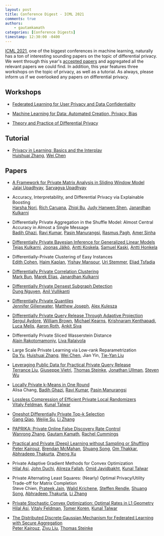```yaml
---
layout: post
title: Conference Digest - ICML 2021
comments: true
authors: 
    - gautamkamath
categories: [Conference Digests]
timestamp: 12:30:00 -0400
---
```

<meta name="twitter:card" content="summary" />
<meta name="twitter:title" content="Conference Digest - ICML 2021"/>
<meta name="twitter:description" content="Roundup of ICML 2021 papers on differential privacy"/>
<meta name="twitter:image" content="/images/logodp.png" />

[ICML 2021](https://icml.cc/Conferences/2021), one of the biggest conferences in machine learning, naturally has a ton of interesting sounding papers on the topic of differential privacy.
We went through this year's [accepted papers](https://icml.cc/Conferences/2021/AcceptedPapersInitial) and aggregated all the relevant papers we could find.
In addition, this year features three workshops on the topic of privacy, as well as a tutorial.
As always, please inform us if we overlooked any papers on differential privacy.

## Workshops

- [Federated Learning for User Privacy and Data Confidentiality](http://federated-learning.org/fl-icml-2021/)

- [Machine Learning for Data: Automated Creation, Privacy, Bias](https://sites.google.com/view/ml4data)

- [Theory and Practice of Differential Privacy](https://tpdp.journalprivacyconfidentiality.org/2021/)


## Tutorial

- [Privacy in Learning: Basics and the Interplay](https://icml.cc/Conferences/2021/Schedule?showEvent=10839)  
[Huishuai Zhang](https://www.microsoft.com/en-us/research/people/huzhang/), [Wei Chen](https://www.microsoft.com/en-us/research/people/weic/)

## Papers

- [A Framework for Private Matrix Analysis in Sliding Window Model](https://arxiv.org/abs/2009.02668)  
[Jalaj Upadhyay](https://sites.google.com/view/jalajupadhyay/home), [Sarvagya Upadhyay](https://www.fujitsu.com/us/about/businesspolicy/tech/rd/research-staff/sarvagya.html)

- Accuracy, Interpretability, and Differential Privacy via Explainable Boosting  
[Harsha Nori](https://scholar.google.com/citations?user=HmxjgMAAAAAJ), [Rich Caruana](https://www.microsoft.com/en-us/research/people/rcaruana/), [Zhiqi Bu](https://sites.google.com/view/zhiqi-bu), [Judy Hanwen Shen](https://heyyjudes.github.io/), [Janardhan Kulkarni](https://www.microsoft.com/en-us/research/people/jakul/) 

- Differentially Private Aggregation in the Shuffle Model: Almost Central Accuracy in Almost a Single Message  
[Badih Ghazi](https://sites.google.com/view/badihghazi/home), [Ravi Kumar](https://sites.google.com/site/ravik53/), [Pasin Manurangsi](https://pasin30055.github.io/), [Rasmus Pagh](https://rasmuspagh.net/), [Amer Sinha](https://www.linkedin.com/in/amersinha/)

- [Differentially Private Bayesian Inference for Generalized Linear Models](https://arxiv.org/abs/2011.00467)  
[Tejas Kulkarni](https://warwick.ac.uk/fac/sci/dcs/people/u1554597), [Joonas Jälkö](https://users.aalto.fi/~jalkoj1/), [Antti Koskela](https://scholar.google.com/citations?user=Y_EvCPAAAAAJ), [Samuel Kaski](https://people.aalto.fi/samuel.kaski), [Antti Honkela](https://www.cs.helsinki.fi/u/ahonkela/) 

- Differentially-Private Clustering of Easy Instances  
[Edith Cohen](http://www.cohenwang.com/edith/), [Haim Kaplan](http://www.cs.tau.ac.il/~haimk/), [Yishay Mansour](https://www.tau.ac.il/~mansour/), [Uri Stemmer](https://www.uri.co.il/), [Eliad Tsfadia](https://www.linkedin.com/in/eliad-tsfadia-21482b96/)

- [Differentially Private Correlation Clustering](https://arxiv.org/abs/2102.08885)  
[Mark Bun](https://cs-people.bu.edu/mbun/), [Marek Elias](https://elias.ba30.eu/), [Janardhan Kulkarni](https://www.microsoft.com/en-us/research/people/jakul/) 

- [Differentially Private Densest Subgraph Detection](https://arxiv.org/abs/2105.13287)  
[Dung Nguyen](https://biocomplexity.virginia.edu/person/dung-nguyen), [Anil Vullikanti](https://engineering.virginia.edu/faculty/anil-vullikanti) 

- [Differentially Private Quantiles](https://arxiv.org/abs/2102.08244)  
[Jennifer Gillenwater](http://jgillenw.com/), [Matthew Joseph](https://www.majos.net/), [Alex Kulesza](https://www.alexkulesza.com/)

- [Differentially Private Query Release Through Adaptive Projection](https://arxiv.org/abs/2103.06641)  
[Sergul Aydore](https://sergulaydore.github.io/), [William Brown](https://wibrown.github.io/), [Michael Kearns](https://www.cis.upenn.edu/~mkearns/), [Krishnaram Kenthapadi](http://www-cs-students.stanford.edu/~kngk/), [Luca Melis](https://www.lucamel.is/), [Aaron Roth](https://www.cis.upenn.edu/~aaroth/), [Ankit Siva](https://ankitsiva.xyz/)

- Differentially Private Sliced Wasserstein Distance  
[Alain Rakotomamonjy](http://asi.insa-rouen.fr/enseignants/~arakoto/), [Liva Ralaivola](https://pageperso.lif.univ-mrs.fr/~liva.ralaivola/doku.php)

- Large Scale Private Learning via Low-rank Reparametrization  
[Da Yu](https://scholar.google.com/citations?user=FcRGdiwAAAAJ), [Huishuai Zhang](https://www.microsoft.com/en-us/research/people/huzhang/), [Wei Chen](https://www.microsoft.com/en-us/research/people/weic/), Jian Yin, [Tie-Yan Liu](https://www.microsoft.com/en-us/research/people/tyliu/)

- [Leveraging Public Data for Practical Private Query Release](https://arxiv.org/abs/2102.08598)  
[Terrance Liu](https://www.linkedin.com/in/terrance-liu-26796974/), [Giuseppe Vietri](https://sites.google.com/umn.edu/giuseppe-vietri/home), [Thomas Steinke](http://www.thomas-steinke.net/), [Jonathan Ullman](https://www.ccs.neu.edu/home/jullman/), [Steven Wu](https://zstevenwu.com/) 

- [Locally Private k-Means in One Round](https://arxiv.org/abs/2104.09734)  
Alisa Chang, [Badih Ghazi](https://sites.google.com/view/badihghazi/home), [Ravi Kumar](https://sites.google.com/site/ravik53/), [Pasin Manurangsi](https://pasin30055.github.io/)

- [Lossless Compression of Efficient Private Local Randomizers](https://arxiv.org/abs/2102.12099)  
[Vitaly Feldman](http://vtaly.net/), [Kunal Talwar](http://kunaltalwar.org/) 

- [Oneshot Differentially Private Top-k Selection](https://arxiv.org/abs/2105.08233)  
[Gang Qiao](https://lsa.umich.edu/stats/people/phd-students/qiaogang.html), [Weijie Su](http://www-stat.wharton.upenn.edu/~suw/), [Li Zhang](https://research.google/people/LiZhang/) 

- [PAPRIKA: Private Online False Discovery Rate Control](https://arxiv.org/abs/2002.12321)  
[Wanrong Zhang](https://wanrongz.github.io/), [Gautam Kamath](http://www.gautamkamath.com/), [Rachel Cummings](https://sites.gatech.edu/rachel-cummings/)

- [Practical and Private (Deep) Learning without Sampling or Shuffling](https://arxiv.org/abs/2103.00039)  
[Peter Kairouz](https://kairouzp.github.io/), [Brendan McMahan](https://research.google/people/author35837/), [Shuang Song](https://shs037.github.io/), [Om Thakkar](http://www.omthakkar.com/), [Abhradeep Thakurta](https://athakurta.squarespace.com/), [Zheng Xu](https://research.google/people/106689/) 

- Private Adaptive Gradient Methods for Convex Optimization  
[Hilal Asi](http://web.stanford.edu/~asi/), [John Duchi](https://web.stanford.edu/~jduchi/), [Alireza Fallah](https://afallah.lids.mit.edu/), [Omid Javidbakht](https://scholar.google.com/citations?user=_JXjrEp9FhYC), [Kunal Talwar](http://kunaltalwar.org/) 

- Private Alternating Least Squares: (Nearly) Optimal Privacy/Utility Trade-off for Matrix Completion  
Steve Chien, [Prateek Jain](https://www.prateekjain.org/), [Walid Krichene](http://walid.krichene.net/), [Steffen Rendle](https://scholar.google.com/citations?user=yR-ugIoAAAAJ), [Shuang Song](https://shs037.github.io/), [Abhradeep Thakurta](https://athakurta.squarespace.com/), [Li Zhang](https://research.google/people/LiZhang/)

- [Private Stochastic Convex Optimization: Optimal Rates in L1 Geometry](https://arxiv.org/abs/2103.01516)  
[Hilal Asi](http://web.stanford.edu/~asi/), [Vitaly Feldman](http://vtaly.net/), [Tomer Koren](https://tomerkoren.github.io/), [Kunal Talwar](http://kunaltalwar.org/) 

- [The Distributed Discrete Gaussian Mechanism for Federated Learning with Secure Aggregation](https://arxiv.org/abs/2102.06387)  
[Peter Kairouz](https://kairouzp.github.io/), [Ziyu Liu](https://kenziyuliu.github.io/), [Thomas Steinke](http://www.thomas-steinke.net/) 

